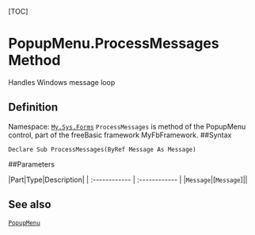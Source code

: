 [TOC]
# PopupMenu.ProcessMessages Method
Handles Windows message loop
## Definition
Namespace: [`My.Sys.Forms`](My.Sys.Forms.md)
`ProcessMessages` is method of the PopupMenu control, part of the freeBasic framework MyFbFramework.
##Syntax
```freeBasic
Declare Sub ProcessMessages(ByRef Message As Message)
```

##Parameters

|Part|Type|Description|
| :------------ | :------------ |
|`Message`|[`Message`]||
## See also
[`PopupMenu`](PopupMenu.md)
